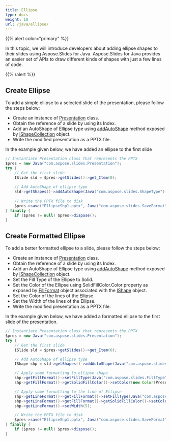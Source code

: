 ```yaml
---
title: Ellipse
type: docs
weight: 10
url: /java/ellipse/
---
```



{{% alert color="primary" %}} 

In this topic, we will introduce developers about adding ellipse shapes to their slides using Aspose.Slides for Java. Aspose.Slides for Java provides an easier set of APIs to draw different kinds of shapes with just a few lines of code.

{{% /alert %}} 

## **Create Ellipse**
To add a simple ellipse to a selected slide of the presentation, please follow the steps below:

- Create an instance of [Presentation](http://www.aspose.com/api/java/slides/com.aspose.slides/classes/Presentation) class.
- Obtain the reference of a slide by using its Index.
- Add an AutoShape of Ellipse type using [addAutoShape](https://apireference.aspose.com/slides/java/com.aspose.slides/IShapeCollection#addAutoShape-int-float-float-float-float-) method exposed by [IShapeCollection](https://apireference.aspose.com/slides/java/com.aspose.slides/IShapeCollection) object.
- Write the modified presentation as a PPTX file.

In the example given below, we have added an ellipse to the first slide

```java
// Instantiate Presentation class that represents the PPTX
$pres = new Java("com.aspose.slides.Presentation");
try {
    // Get the first slide
    ISlide sld = $pres->getSlides()->get_Item(0);
    
    // Add AutoShape of ellipse type
    sld->getShapes()->addAutoShape(Java("com.aspose.slides.ShapeType")->Ellipse, 50, 150, 150, 50);
    
    // Write the PPTX file to disk
    $pres->save("EllipseShp1.pptx", Java("com.aspose.slides.SaveFormat")->Pptx);
} finally {
    if ($pres != null) $pres->dispose();
}
```

## **Create Formatted Ellipse**
To add a better formatted ellipse to a slide, please follow the steps below:

- Create an instance of [Presentation](http://www.aspose.com/api/java/slides/com.aspose.slides/classes/Presentation) class.
- Obtain the reference of a slide by using its Index.
- Add an AutoShape of Ellipse type using [addAutoShape](https://apireference.aspose.com/slides/java/com.aspose.slides/IShapeCollection#addAutoShape-int-float-float-float-float-) method exposed by [IShapeCollection](https://apireference.aspose.com/slides/java/com.aspose.slides/IShapeCollection) object.
- Set the Fill Type of the Ellipse to Solid.
- Set the Color of the Ellipse using SolidFillColor.Color property as exposed by [FillFormat](https://apireference.aspose.com/slides/java/com.aspose.slides/IFillFormat) object associated with the [IShape](https://apireference.aspose.com/slides/java/com.aspose.slides/IShape) object.
- Set the Color of the lines of the Ellipse.
- Set the Width of the lines of the Ellipse.
- Write the modified presentation as a PPTX file.

In the example given below, we have added a formatted ellipse to the first slide of the presentation.

```java
// Instantiate Presentation class that represents the PPTX
$pres = new Java("com.aspose.slides.Presentation");
try {
    // Get the first slide
    ISlide sld = $pres->getSlides()->get_Item(0);

    // Add AutoShape of ellipse type
    IShape shp = sld->getShapes()->addAutoShape(Java("com.aspose.slides.ShapeType")->Ellipse, 50, 150, 150, 50);

    // Apply some formatting to ellipse shape
    shp->getFillFormat()->setFillType(Java("com.aspose.slides.FillType")->Solid);
    shp->getFillFormat()->getSolidFillColor()->setColor(new Color(PresetColor.Chocolate));

    // Apply some formatting to the line of Ellipse
    shp->getLineFormat()->getFillFormat()->setFillType(Java("com.aspose.slides.FillType")->Solid);
    shp->getLineFormat()->getFillFormat()->getSolidFillColor()->setColor(Color.BLACK);
    shp->getLineFormat()->setWidth(5);

    // Write the PPTX file to disk
    $pres->save("EllipseShp1.pptx", Java("com.aspose.slides.SaveFormat")->Pptx);
} finally {
    if ($pres != null) $pres->dispose();
}
```
